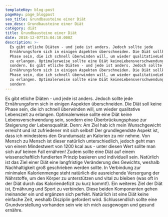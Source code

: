 ```yaml
---
templateKey: blog-post
pageKey: page_blogpost
seo_title: Grundbausteine einer Diät
seo_desc: Grundbausteine einer Diät
category: diät
title: Grundbausteine einer Diät
date: 2018-12-07T15:04:10.000Z
description: >-
  Es gibt etliche Diäten - und jede ist anders. Jedoch sollte jede
  Ernährungsform sich in einigen Aspekten überschneiden. Die Diät sollkeine
  Phase sein, die ich schnell überwinden will, um wieder qualitativeLebenszeit
  zu erlangen. Optimalerweise sollte eine Diät keineLebensverschwendung sein,
  sondern. Es gibt etliche Diäten - und jede ist anders. Jedoch sollte jede
  Ernährungsform sich in einigen Aspekten überschneiden. Die Diät sollkeine
  Phase sein, die ich schnell überwinden will, um wieder qualitativeLebenszeit
  zu erlangen. Optimalerweise sollte eine Diät keineLebensverschwendung sein,
  sondern
---
```

Es gibt etliche Diäten - und jede ist anders. 
Jedoch sollte jede Ernährungsform sich in einigen Aspekten überschneiden. Die Diät soll
keine Phase sein, die ich schnell überwinden will, um wieder qualitative
Lebenszeit zu erlangen. Optimalerweise sollte eine Diät keine
Lebensverschwendung sein, sondern eine Überbrückungsphase zur
Steigerung der Lebensqualität. Denn: Am Ziel hab ich mein Wunschgewicht
erreicht und ist zufriedener mit sich selbst!
Der grundlegendste Aspekt ist, dass ich mindestens den Grundumsatz an
Kalorien zu mir nehme. Von Mensch zu Mensch ist dieser natürlich
unterschiedlich, jedoch geht man von einem Mindestwert von 1200 kcal
aus - unter diesen Wert sollte man sich auf keinen Fall ernähren!
Zudem sollte eine Diät auf einem wissenschaftlich fundierten Prinzip
basieren und individuell sein. Natürlich ist das Ziel einer Diät eine
langfristige Veränderung des Gewichts, weshalb Nachhaltigkeit groß
geschrieben werden sollte. In Verbindung zur minimalen Kalorienmenge
steht natürlich die ausreichende Versorgung der Nährstoffe, um den Körper
zu unterstützen und vital zu bleiben (was oft in der Diät durch das
Kaloriendefizit zu kurz kommt!). Ein weiteres Ziel der Diät ist, Ernährung und
Sport zu verbinden. Diese beiden Komponenten gehen ineinander ein und
ergänzen sich perfekt. Natürlich ist eine Diät keine einfache Zeit, weshalb
Disziplin gefordert wird. Schlussendlich sollte eine Grundvorstellung
vorhanden sein wie ich mich ausgewogen und gesund ernähre.
